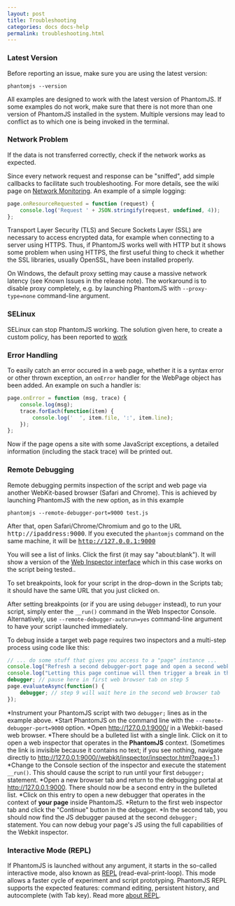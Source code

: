 ```yaml
---
layout: post
title: Troubleshooting
categories: docs docs-help
permalink: troubleshooting.html
---
```


### Latest Version

Before reporting an issue, make sure you are using the latest version:

```
phantomjs --version
```

All examples are designed to work with the latest version of PhantomJS. If some examples do not work, make sure that there is not more than one version of PhantomJS installed in the system. Multiple versions may lead to conflict as to which one is being invoked in the terminal.

### Network Problem

If the data is not transferred correctly, check if the network works as expected.

Since every network request and response can be "sniffed", add simple callbacks to facilitate such troubleshooting. For more details, see the wiki page on [Network Monitoring](network-monitoring.html). An example of a simple logging:

```javascript
page.onResourceRequested = function (request) {
    console.log('Request ' + JSON.stringify(request, undefined, 4));
};
```

Transport Layer Security (TLS) and Secure Sockets Layer (SSL) are necessary to access encrypted data, for example when connecting to a server using HTTPS. Thus, if PhantomJS works well with HTTP but it shows some problem when using HTTPS, the first useful thing to check it whether the SSL libraries, usually OpenSSL, have been installed properly.

On Windows, the default proxy setting may cause a massive network latency (see Known Issues in the release note). The workaround is to disable proxy completely, e.g. by launching PhantomJS with `--proxy-type=none` command-line argument.

### SELinux

SELinux can stop PhantomJS working. The solution given here, to create a custom policy, has been reported to [work](http://serverfault.com/a/430499/87322)


### Error Handling

To easily catch an error occured in a web page, whether it is a syntax error or other thrown exception, an `onError` handler for the WebPage object has been added. An example on such a handler is:

```javascript
page.onError = function (msg, trace) {
    console.log(msg);
    trace.forEach(function(item) {
        console.log('  ', item.file, ':', item.line);
    });
};
```

Now if the page opens a site with some JavaScript exceptions, a detailed information (including the stack trace) will be printed out.

### Remote Debugging

Remote debugging permits inspection of the script and web page via another WebKit-based browser (Safari and Chrome). This is achieved by launching PhantomJS with the new option, as in this example

```
phantomjs --remote-debugger-port=9000 test.js
```

After that, open Safari/Chrome/Chromium and go to the URL <tt>http://ipaddress:9000</tt>.  If you executed the <code>phantomjs</code> command on the same machine, it will be <tt>http://127.0.0.1:9000</tt>

You will see a list of links.  Click the first (it may say "about:blank").  It will show a version of the [Web Inspector interface](http://www.webkit.org/blog/1620/webkit-remote-debugging/) which in this case works on the script being tested..

To set breakpoints, look for your script in the drop-down in the Scripts tab; it should have the same URL that you just clicked on.

After setting breakpoints (or if you are using <code>debugger</code> instead), to run your script, simply enter the ```__run()``` command in the Web Inspector Console. Alternatively, use `--remote-debugger-autorun=yes` command-line argument to have your script launched immediately.

To debug inside a target web page requires two inspectors and a multi-step process using code like this:

```javascript
// ... do some stuff that gives you access to a "page" instance ...
console.log("Refresh a second debugger-port page and open a second webkit inspector for the target page.");
console.log("Letting this page continue will then trigger a break in the target page.");
debugger; // pause here in first web browser tab on step 5
page.evaluateAsync(function() {
    debugger; // step 9 will wait here in the second web browser tab
});
```


*Instrument your PhantomJS script with two `debugger;` lines as in the example above.
*Start PhantomJS on the command line with the `--remote-debugger-port=9000` option.
*Open http://127.0.0.1:9000/ in a Webkit-based web browser.
*There should be a bulleted list with a single link. Click on it to open a web inspector that operates in the __PhantomJS__ context. (Sometimes the link is invisible because it contains no text; if you see nothing, navigate directly to http://127.0.0.1:9000//webkit/inspector/inspector.html?page=1.)
*Change to the Console section of the inspector and execute the statement `__run()`. This should cause the script to run until your first `debugger;` statement.
*Open a new browser tab and return to the debugging portal at http://127.0.0.1:9000. There should now be a second entry in the bulleted list.
*Click on this entry to open a new debugger that operates in the context of __your page__ inside PhantomJS.
*Return to the first web inspector tab and click the "Continue" button in the debugger.
*In the second tab, you should now find the JS debugger paused at the second `debugger;` statement. You can now debug your page's JS using the full capabilities of the Webkit inspector.


### Interactive Mode (REPL)

If PhantomJS is launched without any argument, it starts in the so-called interactive mode, also known as [REPL](https://en.wikipedia.org/wiki/Read%E2%80%93eval%E2%80%93print_loop) (read-eval-print-loop). This mode allows a faster cycle of experiment and script prototyping. PhantomJS REPL supports the expected features: command editing, persistent history, and autocomplete (with Tab key). Read more [about REPL](http://phantomjs.org/repl.html).
